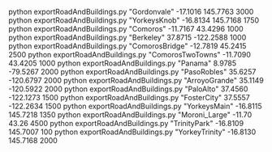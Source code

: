python exportRoadAndBuildings.py "Gordonvale" -17.1016 145.7763 3000
python exportRoadAndBuildings.py "YorkeysKnob" -16.8134 145.7168 1750
python exportRoadAndBuildings.py "Comoros" -11.7167 43.4296 1000
python exportRoadAndBuildings.py "Berkeley" 37.8715 -122.2588 1000
python exportRoadAndBuildings.py "ComorosBridge" -12.7819 45.2415 2500
python exportRoadAndBuildings.py "ComorosTwoTowns" -11.7090 43.4205 1000
python exportRoadAndBuildings.py "Panama" 8.9785 -79.5267 2000
python exportRoadAndBuildings.py "PasoRobles" 35.6257 -120.6797 2000
python exportRoadAndBuildings.py "ArroyoGrande" 35.1149 -120.5922 2000
python exportRoadAndBuildings.py "PaloAlto" 37.4560 -122.1273 1500
python exportRoadAndBuildings.py "FosterCity" 37.5557 -122.2634 1500
python exportRoadAndBuildings.py "YorkeysMain" -16.8115 145.7218 1350
python exportRoadAndBuildings.py "Moroni_Large" -11.70 43.26 4500
python exportRoadAndBuildings.py "TrinityPark" -16.8109 145.7007 100
python exportRoadAndBuildings.py "YorkeyTrinity" -16.8130 145.7168 2000
